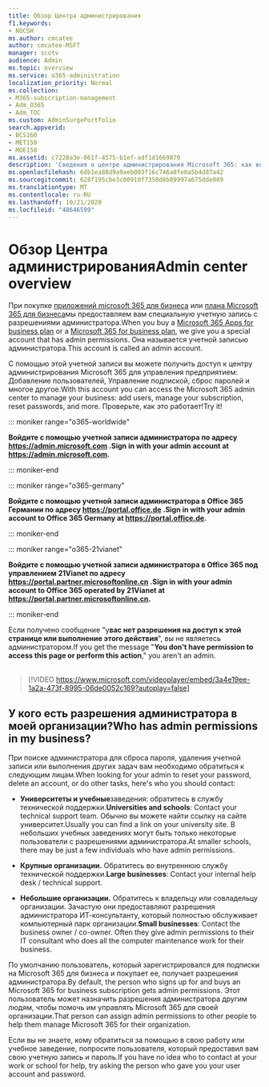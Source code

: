 ```yaml
---
title: Обзор Центра администрирования
f1.keywords:
- NOCSH
ms.author: cmcatee
author: cmcatee-MSFT
manager: scotv
audience: Admin
ms.topic: overview
ms.service: o365-administration
localization_priority: Normal
ms.collection:
- M365-subscription-management
- Adm_O365
- Adm_TOC
ms.custom: AdminSurgePortfolio
search.appverid:
- BCS160
- MET150
- MOE150
ms.assetid: c7228a3e-061f-4575-b1ef-adf1d1669870
description: 'Сведения о центре администрирования Microsoft 365: как войти в систему, как войти в систему, а также посмотреть видео о нем.'
ms.openlocfilehash: 6db1ea88d9a9aeb003f16c746a8fe0a5b4d87a42
ms.sourcegitcommit: 628f195cbe3c00910f7350d8b09997a675dde989
ms.translationtype: MT
ms.contentlocale: ru-RU
ms.lasthandoff: 10/21/2020
ms.locfileid: "48646599"
---
```

# <a name="admin-center-overview"></a><span data-ttu-id="56c2b-103">Обзор Центра администрирования</span><span class="sxs-lookup"><span data-stu-id="56c2b-103">Admin center overview</span></span> 

  
<span data-ttu-id="56c2b-104">При покупке [приложений microsoft 365 для бизнеса](https://go.microsoft.com/fwlink/?linkid=856886) или [плана Microsoft 365 для бизнеса](https://www.microsoft.com/microsoft-365/business)мы предоставляем вам специальную учетную запись с разрешениями администратора.</span><span class="sxs-lookup"><span data-stu-id="56c2b-104">When you buy a [Microsoft 365 Apps for business plan](https://go.microsoft.com/fwlink/?linkid=856886) or a [Microsoft 365 for business plan](https://www.microsoft.com/microsoft-365/business), we give you a special account that has admin permissions.</span></span> <span data-ttu-id="56c2b-105">Она называется учетной записью администратора.</span><span class="sxs-lookup"><span data-stu-id="56c2b-105">This account is called an admin account.</span></span>
  
<span data-ttu-id="56c2b-106">С помощью этой учетной записи вы можете получить доступ к центру администрирования Microsoft 365 для управления предприятием: Добавление пользователей, Управление подпиской, сброс паролей и многое другое.</span><span class="sxs-lookup"><span data-stu-id="56c2b-106">With this account you can access the Microsoft 365 admin center to manage your business: add users, manage your subscription, reset passwords, and more.</span></span> <span data-ttu-id="56c2b-107">Проверьте, как это работает!</span><span class="sxs-lookup"><span data-stu-id="56c2b-107">Try it!</span></span>
  
::: moniker range="o365-worldwide"

 <span data-ttu-id="56c2b-108">**Войдите с помощью учетной записи администратора по адресу <a href="https://go.microsoft.com/fwlink/p/?linkid=2024339" target="_blank">https://admin.microsoft.com</a> .**</span><span class="sxs-lookup"><span data-stu-id="56c2b-108">**Sign in with your admin account at <a href="https://go.microsoft.com/fwlink/p/?linkid=2024339" target="_blank">https://admin.microsoft.com</a>.**</span></span>

::: moniker-end

::: moniker range="o365-germany"

<span data-ttu-id="56c2b-109">**Войдите с помощью учетной записи администратора в Office 365 Германии по адресу <a href="https://go.microsoft.com/fwlink/p/?linkid=848041" target="_blank">https://portal.office.de</a> .**</span><span class="sxs-lookup"><span data-stu-id="56c2b-109">**Sign in with your admin account to Office 365 Germany at <a href="https://go.microsoft.com/fwlink/p/?linkid=848041" target="_blank">https://portal.office.de</a>.**</span></span>

::: moniker-end

::: moniker range="o365-21vianet"

<span data-ttu-id="56c2b-110">**Войдите с помощью учетной записи администратора в Office 365 под управлением 21Vianet по адресу <a href="https://go.microsoft.com/fwlink/p/?linkid=850627" target="_blank">https://portal.partner.microsoftonline.cn</a> .**</span><span class="sxs-lookup"><span data-stu-id="56c2b-110">**Sign in with your admin account to Office 365 operated by 21Vianet at <a href="https://go.microsoft.com/fwlink/p/?linkid=850627" target="_blank">https://portal.partner.microsoftonline.cn</a>.**</span></span>

::: moniker-end

<span data-ttu-id="56c2b-111">Если получено сообщение "у**вас нет разрешения на доступ к этой странице или выполнение этого действия**", вы не являетесь администратором.</span><span class="sxs-lookup"><span data-stu-id="56c2b-111">If you get the message "**You don't have permission to access this page or perform this action**," you aren't an admin.</span></span>
<br><br>    
> [!VIDEO https://www.microsoft.com/videoplayer/embed/3a4e19ee-1a2a-473f-8995-06de0052c169?autoplay=false]
  
## <a name="who-has-admin-permissions-in-my-business"></a><span data-ttu-id="56c2b-112">У кого есть разрешения администратора в моей организации?</span><span class="sxs-lookup"><span data-stu-id="56c2b-112">Who has admin permissions in my business?</span></span>
<span data-ttu-id="56c2b-113"><a name="bkmk_admin"> </a></span><span class="sxs-lookup"><span data-stu-id="56c2b-113"><a name="bkmk_admin"> </a></span></span>

<span data-ttu-id="56c2b-114">При поиске администратора для сброса пароля, удаления учетной записи или выполнения других задач вам необходимо обратиться к следующим лицам.</span><span class="sxs-lookup"><span data-stu-id="56c2b-114">When looking for your admin to reset your password, delete an account, or do other tasks, here's who you should contact:</span></span>
  
- <span data-ttu-id="56c2b-115">**Университеты и учебные**заведения: обратитесь в службу технической поддержки.</span><span class="sxs-lookup"><span data-stu-id="56c2b-115">**Universities and schools**: Contact your technical support team.</span></span> <span data-ttu-id="56c2b-116">Обычно вы можете найти ссылку на сайте университет.</span><span class="sxs-lookup"><span data-stu-id="56c2b-116">Usually you can find a link on your university site.</span></span> <span data-ttu-id="56c2b-117">В небольших учебных заведениях могут быть только некоторые пользователи с разрешениями администратора.</span><span class="sxs-lookup"><span data-stu-id="56c2b-117">At smaller schools, there may be just a few individuals who have admin permissions.</span></span> 
    
- <span data-ttu-id="56c2b-118">**Крупные организации.** Обратитесь во внутреннюю службу технической поддержки.</span><span class="sxs-lookup"><span data-stu-id="56c2b-118">**Large businesses**: Contact your internal help desk / technical support.</span></span> 
    
- <span data-ttu-id="56c2b-p104">**Небольшие организации.** Обратитесь к владельцу или совладельцу организации. Зачастую они предоставляют разрешения администратора ИТ-консультанту, который полностью обслуживает компьютерный парк организации.</span><span class="sxs-lookup"><span data-stu-id="56c2b-p104">**Small businesses**: Contact the business owner / co-owner. Often they give admin permissions to their IT consultant who does all the computer maintenance work for their business.</span></span> 
    
<span data-ttu-id="56c2b-121">По умолчанию пользователь, который зарегистрировался для подписки на Microsoft 365 для бизнеса и покупает ее, получает разрешения администратора.</span><span class="sxs-lookup"><span data-stu-id="56c2b-121">By default, the person who signs up for and buys an Microsoft 365 for business subscription gets admin permissions.</span></span> <span data-ttu-id="56c2b-122">Этот пользователь может назначить разрешения администратора другим людям, чтобы помочь им управлять Microsoft 365 для своей организации.</span><span class="sxs-lookup"><span data-stu-id="56c2b-122">That person can assign admin permissions to other people to help them manage Microsoft 365 for their organization.</span></span>
  
<span data-ttu-id="56c2b-123">Если вы не знаете, кому обратиться за помощью в свою работу или учебное заведение, попросите пользователя, который предоставил вам свою учетную запись и пароль.</span><span class="sxs-lookup"><span data-stu-id="56c2b-123">If you have no idea who to contact at your work or school for help, try asking the person who gave you your user account and password.</span></span>
